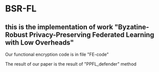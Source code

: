 # BSR-FL
## this is the implementation of work "Byzatine-Robust Privacy-Preserving Federated Learning with Low Overheads"

Our functional encryption code is in file "FE-code"


The result of our paper is the result of "PPFL_defender" method
